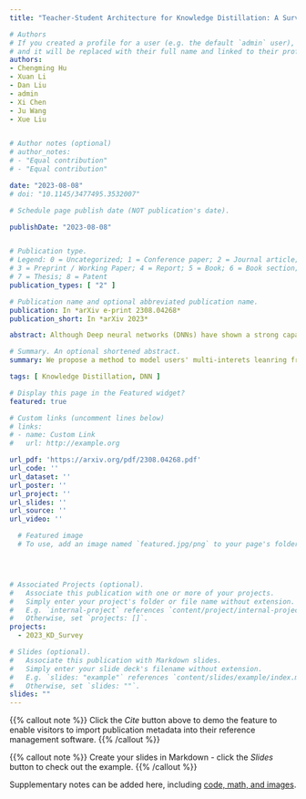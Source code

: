 ```yaml
---
title: "Teacher-Student Architecture for Knowledge Distillation: A Survey"

# Authors
# If you created a profile for a user (e.g. the default `admin` user), write the username (folder name) here 
# and it will be replaced with their full name and linked to their profile.
authors:
- Chengming Hu
- Xuan Li
- Dan Liu
- admin
- Xi Chen
- Ju Wang
- Xue Liu


# Author notes (optional)
# author_notes:
# - "Equal contribution"
# - "Equal contribution"

date: "2023-08-08"
# doi: "10.1145/3477495.3532007"

# Schedule page publish date (NOT publication's date).

publishDate: "2023-08-08"


# Publication type.
# Legend: 0 = Uncategorized; 1 = Conference paper; 2 = Journal article;
# 3 = Preprint / Working Paper; 4 = Report; 5 = Book; 6 = Book section;
# 7 = Thesis; 8 = Patent
publication_types: [ "2" ]

# Publication name and optional abbreviated publication name.
publication: In *arXiv e-print 2308.04268*
publication_short: In *arXiv 2023*

abstract: Although Deep neural networks (DNNs) have shown a strong capacity to solve large-scale problems in many areas, such DNNs are hard to be deployed in real-world systems due to their voluminous parameters. To tackle this issue, Teacher-Student architectures were proposed, where simple student networks with a few parameters can achieve comparable performance to deep teacher networks with many parameters. Recently, Teacher-Student architectures have been effectively and widely embraced on various knowledge distillation (KD) objectives, including knowledge compression, knowledge expansion, knowledge adaptation, and knowledge enhancement. With the help of Teacher-Student architectures, current studies are able to achieve multiple distillation objectives through lightweight and generalized student networks. Different from existing KD surveys that primarily focus on knowledge compression, this survey first explores Teacher-Student architectures across multiple distillation objectives. This survey presents an introduction to various knowledge representations and their corresponding optimization objectives. Additionally, we provide a systematic overview of Teacher-Student architectures with representative learning algorithms and effective distillation schemes. This survey also summarizes recent applications of Teacher-Student architectures across multiple purposes, including classification, recognition, generation, ranking, and regression. Lastly, potential research directions in KD are investigated, focusing on architecture design, knowledge quality, and theoretical studies of regression-based learning, respectively. Through this comprehensive survey, industry practitioners and the academic community can gain valuable insights and guidelines for effectively designing, learning, and applying Teacher-Student architectures on various distillation objectives.

# Summary. An optional shortened abstract.
summary: We propose a method to model users' multi-interets leanring from their multi-behavior.

tags: [ Knowledge Distillation, DNN ]

# Display this page in the Featured widget?
featured: true

# Custom links (uncomment lines below)
# links:
# - name: Custom Link
#   url: http://example.org

url_pdf: 'https://arxiv.org/pdf/2308.04268.pdf'
url_code: ''
url_dataset: ''
url_poster: ''
url_project: ''
url_slides: ''
url_source: ''
url_video: ''

  # Featured image
  # To use, add an image named `featured.jpg/png` to your page's folder. 




# Associated Projects (optional).
#   Associate this publication with one or more of your projects.
#   Simply enter your project's folder or file name without extension.
#   E.g. `internal-project` references `content/project/internal-project/index.md`.
#   Otherwise, set `projects: []`.
projects:
  - 2023_KD_Survey

# Slides (optional).
#   Associate this publication with Markdown slides.
#   Simply enter your slide deck's filename without extension.
#   E.g. `slides: "example"` references `content/slides/example/index.md`.
#   Otherwise, set `slides: ""`.
slides: ""
---
```


{{% callout note %}}
Click the *Cite* button above to demo the feature to enable visitors to import publication metadata into their reference management software.
{{% /callout %}}

{{% callout note %}}
Create your slides in Markdown - click the *Slides* button to check out the example.
{{% /callout %}}

Supplementary notes can be added here, including [code, math, and images](https://wowchemy.com/docs/writing-markdown-latex/).
